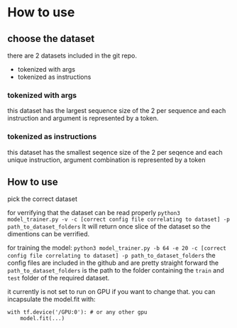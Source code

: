 # How to use

## choose the dataset
there are 2 datasets included in the git repo.

 - tokenized with args
 - tokenized as instructions
 
### tokenized with args
this dataset has the largest sequence size of the 2 per sequence and each instruction and argument is represented by a token.

### tokenized as instructions
this dataset has the smallest seqence size of the 2 per seqence and each unique instruction, argument combination is represented by a token


## How to use
pick the correct dataset

for verrifying that the dataset can be read properly 
`python3 model_trainer.py -v -c [correct config file correlating to dataset] -p path_to_dataset_folders`
It will return once slice of the dataset so the dimentions can be verrified.

for training the model:
`python3 model_trainer.py -b 64 -e 20 -c [correct config file correlating to dataset] -p path_to_dataset_folders`
the config files are included in the github and are pretty straight forward
the `path_to_dataset_folders` is the path to the folder containing the `train` and `test` folder of the required dataset.

it currently is not set to run on GPU if you want to change that. you can incapsulate the model.fit with:
```
with tf.device('/GPU:0'): # or any other gpu
	model.fit(...)
```

